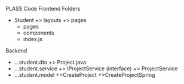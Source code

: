 PLASS Code
Frontend
Folders
- Student 
+> layouts
+> pages 
    - pages
    - components
    - index.js



Backend
- ...student.dto
+> Project.java
- ...student.service
+> IProjectService (interface)
+> ProjectService
- ...student.model
+>CreateProject
+>CreateProjectSpring